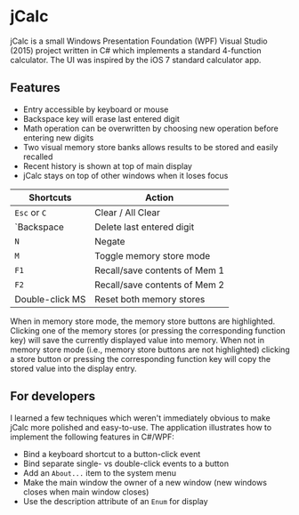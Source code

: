 # jCalc

jCalc is a small Windows Presentation Foundation (WPF) Visual Studio (2015) project written in C# which implements a standard 4-function calculator.  The UI was inspired by the iOS 7 standard calculator app.

## Features

* Entry accessible by keyboard or mouse
* Backspace key will erase last entered digit
* Math operation can be overwritten by choosing new operation before entering new digits
* Two visual memory store banks allows results to be stored and easily recalled
* Recent history is shown at top of main display
* jCalc stays on top of other windows when it loses focus

Shortcuts       | Action
--------------- | -------------
`Esc` or `C`    | Clear / All Clear
`Backspace      | Delete last entered digit
`N`             | Negate
`M`             | Toggle memory store mode
`F1`            | Recall/save contents of Mem 1
`F2`            | Recall/save contents of Mem 2
Double-click MS | Reset both memory stores

When in memory store mode, the memory store buttons are highlighted.  Clicking one of the memory stores (or pressing the corresponding  function key) will save the currently displayed value into memory.  When not in memory store mode (i.e., memory store buttons are not highlighted) clicking a store button or pressing the corresponding function key will copy the stored value into the display entry.

## For developers

I learned a few techniques which weren't immediately obvious to make jCalc more polished and easy-to-use.  The application illustrates how to implement the following features in C#/WPF:

* Bind a keyboard shortcut to a button-click event
* Bind separate single- vs double-click events to a button
* Add an `About...` item to the system menu
* Make the main window the owner of a new window (new windows closes when main window closes)
* Use the description attribute of an `Enum` for display


